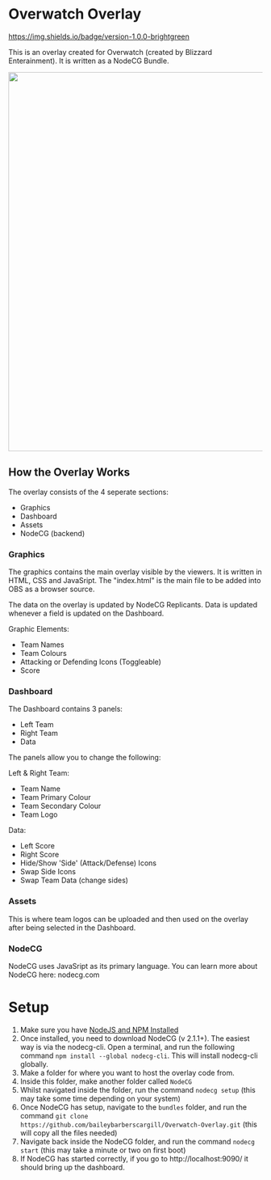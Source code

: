 
# Overwatch Overlay 
https://img.shields.io/badge/version-1.0.0-brightgreen

This is an overlay created for Overwatch (created by Blizzard Enterainment). It is written as a NodeCG Bundle.

<img src="https://imgur.com/s2FPykJ.png" width="750"/>


## How the Overlay Works
The overlay consists of the 4 seperate sections:

- Graphics
- Dashboard
- Assets
- NodeCG (backend)

### Graphics
The graphics contains the main overlay visible by the viewers. It is written in HTML, CSS and JavaSript. The "index.html" is the main file to be added into OBS as a browser source. 

The data on the overlay is updated by NodeCG Replicants. Data is updated whenever a field is updated on the Dashboard.

Graphic Elements:

- Team Names
- Team Colours
- Attacking or Defending Icons (Toggleable)
- Score

### Dashboard
The Dashboard contains 3 panels:

- Left Team
- Right Team
- Data

The panels allow you to change the following:

Left & Right Team:
- Team Name
- Team Primary Colour
- Team Secondary Colour
- Team Logo

Data:
- Left Score
- Right Score
- Hide/Show 'Side' (Attack/Defense) Icons
- Swap Side Icons
- Swap Team Data (change sides)

### Assets
This is where team logos can be uploaded and then used on the overlay after being selected in the Dashboard.

### NodeCG
NodeCG uses JavaSript as its primary language. You can learn more about NodeCG here: nodecg.com

# Setup

1. Make sure you have [NodeJS and NPM Installed](https://nodejs.org/en/download)
2. Once installed, you need to download NodeCG (v 2.1.1+). The easiest way is via the nodecg-cli. Open a terminal, and run the following command `npm install --global nodecg-cli`. This will install nodecg-cli globally.
3. Make a folder for where you want to host the overlay code from.
4. Inside this folder, make another folder called `NodeCG`
5. Whilst navigated inside the folder, run the command `nodecg setup` (this may take some time depending on your system)
6. Once NodeCG has setup, navigate to the `bundles` folder, and run the command `git clone https://github.com/baileybarberscargill/Overwatch-Overlay.git` (this will copy all the files needed)
7. Navigate back inside the NodeCG folder, and run the command `nodecg start` (this may take a minute or two on first boot)
8. If NodeCG has started correctly, if you go to http://localhost:9090/ it should bring up the dashboard.
